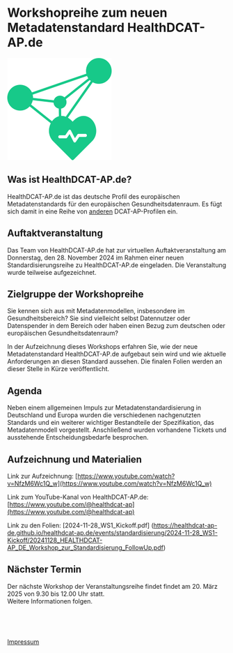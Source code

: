 # Workshopreihe zum neuen Metadatenstandard HealthDCAT-AP.de

![Logo HealthDCAT-AP.de](https://github.com/HealthDCAT-AP-de/healthdcat-ap.de/blob/main/images/logo_small.png?raw=true)

## Was ist HealthDCAT-AP.de?

HealthDCAT-AP.de ist das deutsche Profil des europäischen Metadatenstandards für den europäischen Gesundheitsdatenraum. Es fügt sich damit in eine Reihe von [anderen](https://github.com/GKStGovData/awesome-dcat-ap) DCAT-AP-Profilen ein.

## Auftaktveranstaltung

Das Team von HealthDCAT-AP.de hat zur virtuellen Auftaktveranstaltung am Donnerstag, den 28. November 2024 im Rahmen einer neuen Standardisierungsreihe zu HealthDCAT-AP.de eingeladen. Die Veranstaltung wurde teilweise aufgezeichnet.

## Zielgruppe der Workshopreihe

Sie kennen sich aus mit Metadatenmodellen, insbesondere im Gesundheitsbereich? Sie sind vielleicht selbst Datennutzer oder Datenspender in dem Bereich oder haben einen Bezug zum deutschen oder europäischen Gesundheitsdatenraum? 

In der Aufzeichnung dieses Workshops erfahren Sie, wie der neue Metadatenstandard HealthDCAT-AP.de aufgebaut sein wird und wie aktuelle Anforderungen an diesen Standard aussehen. Die finalen Folien werden an dieser Stelle in Kürze veröffentlicht.

## Agenda

Neben einem allgemeinen Impuls zur Metadatenstandardisierung in Deutschland und Europa wurden die verschiedenen nachgenutzten Standards und ein weiterer wichtiger Bestandteile der Spezifikation, das Metadatenmodell vorgestellt. Anschließend wurden vorhandene Tickets und ausstehende Entscheidungsbedarfe besprochen.


## Aufzeichnung und Materialien

Link zur Aufzeichnung: [https://www.youtube.com/watch?v=NfzM6Wc1Q_w](https://www.youtube.com/watch?v=NfzM6Wc1Q_w)

Link zum YouTube-Kanal von HealthDCAT-AP.de: [https://www.youtube.com/@healthdcat-ap](https://www.youtube.com/@healthdcat-ap)

Link zu den Folien: [2024-11-28_WS1_Kickoff.pdf] (https://healthdcat-ap-de.github.io/healthdcat-ap.de/events/standardisierung/2024-11-28_WS1-Kickoff/20241128_HEALTHDCAT-AP_DE_Workshop_zur_Standardisierung_FollowUp.pdf)

## Nächster Termin

Der nächste Workshop der Veranstaltungsreihe findet findet am 20. März 2025 von 9.30 bis 12.00 Uhr statt.   
Weitere Informationen folgen.

&nbsp;

&nbsp;

[Impressum](/imprint.md)
